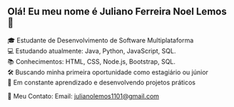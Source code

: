## Olá! Eu meu nome é Juliano Ferreira Noel Lemos 👋

🎓 Estudante de Desenvolvimento de Software Multiplataforma  
💻 Estudando atualmente: Java, Python, JavaScript, SQL.  
📚 Conhecimentos: HTML, CSS, Node.js, Bootstrap, SQL.  
🛠️ Buscando minha primeira oportunidade como estagiário ou júnior  
🚀 Em constante aprendizado e desenvolvendo projetos práticos

🔗 Meu Contato:
Email: julianolemos1101@gmail.com
